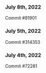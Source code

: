 ### July 8th, 2022

Commit #81901

### July 5th, 2022

Commit #314353


### July 4th, 2022

Commit #72281
